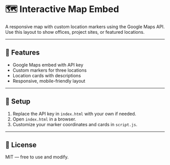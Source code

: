 # 🗺️ Interactive Map Embed

A responsive map with custom location markers using the Google Maps API. Use this layout to show offices, project sites, or featured locations.

---

## 🔧 Features

- Google Maps embed with API key
- Custom markers for three locations
- Location cards with descriptions
- Responsive, mobile-friendly layout

---

## 🚀 Setup

1. Replace the API key in `index.html` with your own if needed.
2. Open `index.html` in a browser.
3. Customize your marker coordinates and cards in `script.js`.

---

## 📄 License

MIT — free to use and modify.
